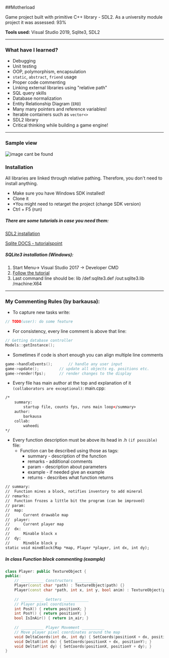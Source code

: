##Motherload

Game project built with primitive C++ library - SDL2. As a university module project it was assessed: 93%

**Tools used:** Visual Studio 2019, Sqlite3, SDL2
___
### What have I learned?
* Debugging
* Unit testing
* OOP, polymorphism, encapsulation
* ``static``, ``abstract``, ``friend`` usage
* Proper code commenting
* Linking external libraries using "relative path"
* SQL query skills
* Database normalization
* Entity Relationship Diagram (``ERD``)
* Many many pointers and reference variables!
* Iterable containers such as ``vector<>``
* SDL2 library
* Critical thinking while building a game engine!

___

### Sample view
![image cant be found](https://i.gyazo.com/98f5b6b6d4f818fc6edacc9c121628c1.png)

### Installation
All libraries are linked through relative pathing. Therefore, you don't need to install anything.
* Make sure you have Windows SDK installed!
* Clone it
* *You might need to retarget the project (change SDK version)
* Ctrl + F5 (run)

##### There are some tutorials in case you need them:
[SDL2 installation](https://www.youtube.com/watch?v=QQzAHcojEKg)

[Sqlite DOCS - tutorialspoint](https://www.tutorialspoint.com/sqlite/sqlite_c_cpp.htm)

##### SQLite3 installation (Windows):
1. Start Menu-> Visual Studio 2017 -> Developer CMD
2. [Follow the tutorial](https://cppcodetips.wordpress.com/tag/including-sqlite-with-visual-studio/)
3. Last command line should be: lib /def:sqlite3.def /out:sqlite3.lib /machine:X64

___

### My Commenting Rules (by barkausa): 

* To capture new tasks write: 
```c++
// TODO(user): do some feature
```

* For consistency, every line comment is above that line:
```c++
// Getting database controller
Models::getInstance();
```


* Sometimes if code is short enough you can align multiple line comments
```c++
game->handleEvents();		// handle any user input
game->update();			// update all objects eg. positions etc.
game->render(fps);		// render changes to the display
```

* Every file has main author at the top and explanation of it `(collaborators are exceptional)`:
main.cpp:
```xml
/*
	summary:
		startup file, counts fps, runs main loop</summary>
	author:
		barkausa
 	collab:
		waheedi
*/
```

* Every function description must be above its head in .h `(if possible)` file:
	* Function can be described using those as tags:
		* summary - description of the function
		* remarks - additional comments
		* param - description about parameters
		* example - if needed give an example
		* returns - describes what function returns
```xml
// summary:
// 	Function mines a block, notifies inventory to add mineral
// remarks:
// 	Function frozes a little bit the program (can be improved)
// param:
//	map:
//		Current drawable map
//	player:
//		Current player map
//	dx:
//		Minable block x
//	dy:
//		Mineble block y
static void mineBlock(Map *map, Player *player, int dx, int dy);
```

##### In class Function block commenting (example)
```c++
class Player: public TextureObject {
public:
	// __________ Constructors __________
	Player(const char *path) : TextureObject(path) {}
	Player(const char *path, int x, int y, bool anim) : TextureObject(path, x, y, anim) {}
	
	// __________ Getters ___________
	// Player pixel coordinates
	int PosX() { return positionX; }
	int PosY() { return positionY; }
	bool IsInAir() { return in_air; }
	
	// __________ Player Movement __________
	// Move player pixel coordinates around the map
	void DeltaCoords(int dx, int dy) { SetCoords(positionX + dx, positionY + dy); }
	void DeltaX(int dx) { SetCoords(positionX + dx, positionY); }
	void DeltaY(int dy) { SetCoords(positionX, positionY + dy); }
}
```

